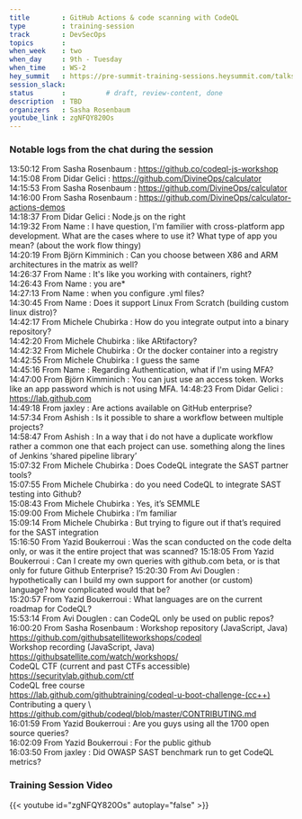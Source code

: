 ```yaml
---
title        : GitHub Actions & code scanning with CodeQL
type         : training-session
track        : DevSecOps
topics       : 
when_week    : two
when_day     : 9th - Tuesday
when_time    : WS-2
hey_summit   : https://pre-summit-training-sessions.heysummit.com/talks/github-actions-codeql-security/
session_slack:
status       :          # draft, review-content, done
description  : TBD
organizers   : Sasha Rosenbaum
youtube_link : zgNFQY820Os
---
```


### Notable logs from the chat during the session 

13:50:12	 From Sasha Rosenbaum : https://github.co/codeql-js-workshop   \
14:15:08	 From Didar Gelici : https://github.com/DivineOps/calculator   \
14:15:53	 From Sasha Rosenbaum : https://github.com/DivineOps/calculator   \
14:16:00	 From Sasha Rosenbaum : https://github.com/DivineOps/calculator-actions-demos   \
14:18:37	 From Didar Gelici : Node.js on the right   \
14:19:32	 From Name : I have question, I'm familier with cross-platform app development. What are the cases where to use it? What type of app you mean? (about the work flow thingy)   \
14:20:19	 From Björn Kimminich : Can you choose between X86 and ARM architectures in the matrix as well?   \
14:26:37	 From Name : It's like you working with containers, right?   \
14:26:43	 From Name : you are*   \
14:27:13	 From Name : when you configure .yml files?   \
14:30:45	 From Name : Does it support Linux From Scratch (building custom linux distro)?   \
14:42:17	 From Michele Chubirka : How do you integrate output into a binary repository?   \
14:42:20	 From Michele Chubirka : like ARtifactory?    \
14:42:32	 From Michele Chubirka : Or the docker container into a registry   \
14:42:55	 From Michele Chubirka : I guess the same   \
14:45:16	 From Name : Regarding Authentication, what if I'm using MFA?   \
14:47:00	 From Björn Kimminich : You can just use an access token. Works like an app password which is not using MFA.
14:48:23	 From Didar Gelici : https://lab.github.com   \
14:49:18	 From jaxley : Are actions available on GitHub enterprise?   \
14:57:34	 From Ashish : Is it possible to share a workflow between multiple projects?     \
14:58:47	 From Ashish : In a way that i do not have a duplicate workflow rather a common one that each project can use. something along the lines of Jenkins ‘shared pipeline library’   \
15:07:32	 From Michele Chubirka : Does CodeQL integrate the SAST partner tools?   \
15:07:55	 From Michele Chubirka : do you need CodeQL to integrate SAST testing into Github?   \
15:08:43	 From Michele Chubirka : Yes, it’s SEMMLE   \
15:09:00	 From Michele Chubirka : I’m familiar   \
15:09:14	 From Michele Chubirka : But trying to figure out if that’s required for the SAST integration   \
15:16:50	 From Yazid Boukerroui : Was the scan conducted on the code delta only, or was it the entire project that was scanned?
15:18:05	 From Yazid Boukerroui : Can I create my own queries with github.com beta, or is that only for future Github Enterprise?
15:20:30	 From Avi Douglen : hypothetically can I build my own support for another (or custom) language? how complicated would that be?   \
15:20:57	 From Yazid Boukerroui : What languages are on the current roadmap for CodeQL?   \
15:53:14	 From Avi Douglen : can CodeQL only be used on public repos?   \
16:00:20	 From Sasha Rosenbaum : Workshop repository (JavaScript, Java)   \
https://github.com/githubsatelliteworkshops/codeql   \
Workshop recording (JavaScript, Java)  \
https://githubsatellite.com/watch/workshops/   \
CodeQL CTF (current and past CTFs accessible)   \
https://securitylab.github.com/ctf   \
CodeQL free course   \
https://lab.github.com/githubtraining/codeql-u-boot-challenge-(cc++)   \
Contributing a query  \  
https://github.com/github/codeql/blob/master/CONTRIBUTING.md   \
16:01:59	 From Yazid Boukerroui : Are you guys using all the 1700 open source queries?   \
16:02:09	 From Yazid Boukerroui : For the public github   \
16:03:50	 From jaxley : Did OWASP SAST benchmark run to get CodeQL metrics?   

### Training Session Video

{{< youtube id="zgNFQY820Os" autoplay="false" >}} 